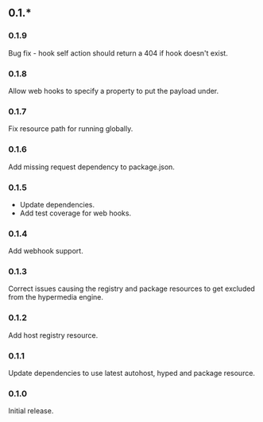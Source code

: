 ## 0.1.*

### 0.1.9
Bug fix - hook self action should return a 404 if hook doesn't exist.

### 0.1.8
Allow web hooks to specify a property to put the payload under.

### 0.1.7
Fix resource path for running globally.

### 0.1.6
Add missing request dependency to package.json.

### 0.1.5
 * Update dependencies.
 * Add test coverage for web hooks.

### 0.1.4
Add webhook support.

### 0.1.3
Correct issues causing the registry and package resources to get excluded from the hypermedia engine.

### 0.1.2
Add host registry resource.

### 0.1.1
Update dependencies to use latest autohost, hyped and package resource.

### 0.1.0
Initial release.
